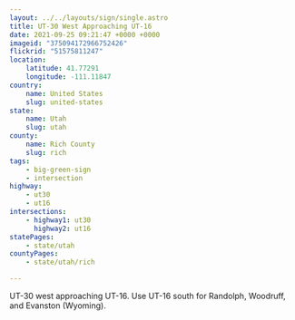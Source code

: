 ```yaml
---
layout: ../../layouts/sign/single.astro
title: UT-30 West Approaching UT-16
date: 2021-09-25 09:21:47 +0000 +0000
imageid: "375094172966752426"
flickrid: "51575811247"
location:
    latitude: 41.77291
    longitude: -111.11847
country:
    name: United States
    slug: united-states
state:
    name: Utah
    slug: utah
county:
    name: Rich County
    slug: rich
tags:
    - big-green-sign
    - intersection
highway:
    - ut30
    - ut16
intersections:
    - highway1: ut30
      highway2: ut16
statePages:
    - state/utah
countyPages:
    - state/utah/rich

---
```

UT-30 west approaching UT-16.  Use UT-16 south for Randolph, Woodruff, and Evanston (Wyoming).
